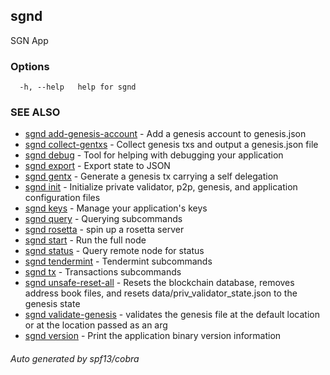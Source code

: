 ## sgnd

SGN App

### Options

```
  -h, --help   help for sgnd
```

### SEE ALSO

* [sgnd add-genesis-account](sgnd_add-genesis-account.md)	 - Add a genesis account to genesis.json
* [sgnd collect-gentxs](sgnd_collect-gentxs.md)	 - Collect genesis txs and output a genesis.json file
* [sgnd debug](sgnd_debug.md)	 - Tool for helping with debugging your application
* [sgnd export](sgnd_export.md)	 - Export state to JSON
* [sgnd gentx](sgnd_gentx.md)	 - Generate a genesis tx carrying a self delegation
* [sgnd init](sgnd_init.md)	 - Initialize private validator, p2p, genesis, and application configuration files
* [sgnd keys](sgnd_keys.md)	 - Manage your application's keys
* [sgnd query](sgnd_query.md)	 - Querying subcommands
* [sgnd rosetta](sgnd_rosetta.md)	 - spin up a rosetta server
* [sgnd start](sgnd_start.md)	 - Run the full node
* [sgnd status](sgnd_status.md)	 - Query remote node for status
* [sgnd tendermint](sgnd_tendermint.md)	 - Tendermint subcommands
* [sgnd tx](sgnd_tx.md)	 - Transactions subcommands
* [sgnd unsafe-reset-all](sgnd_unsafe-reset-all.md)	 - Resets the blockchain database, removes address book files, and resets data/priv_validator_state.json to the genesis state
* [sgnd validate-genesis](sgnd_validate-genesis.md)	 - validates the genesis file at the default location or at the location passed as an arg
* [sgnd version](sgnd_version.md)	 - Print the application binary version information

###### Auto generated by spf13/cobra
